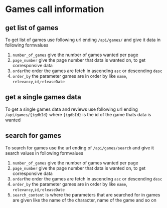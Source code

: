 # Games call information

## get list of games

To get list of games use following url ending `/api/games/` and give it data in following formvalues

1. `number_of_games` give the number of games wanted per page
2. `page_number` give the page number that data is wanted on, to get corresponsive data
3. `order`the order the games are fetch in ascending `asc` or descending `desc`
4. `order_by` the parameter games are in order by like `name`, `relevancy`,`id`,`releaseDate`

## get a single games data

To get a single games data and reviews use following url ending `/api/games/{igdbId}` where `{igdbId}` is the id of the game thats data is wanted

## search for games

To search for games use the url ending of `/api/games/search` and give it search values in following formvalues

1. `number_of_games` give the number of games wanted per page
2. `page_number` give the page number that data is wanted on, to get corresponsive data
3. `order`the order the games are fetch in ascending `asc` or descending `desc`
4. `order_by` the parameter games are in order by like `name`, `relevancy`,`id`,`releaseDate`
5. `search_content` is where the parameters that are searched for in games are given like the name of the character, name of the game and so on
